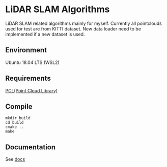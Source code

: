 # LiDAR SLAM Algorithms

LiDAR SLAM related algorithms mainly for myself. Currently all pointclouds used for test are from KITTI dataset. New data loader need to be implemented if a new dataset is used.

## Environment

Ubuntu 18.04 LTS (WSL2)

## Requirements

[PCL(Point Cloud Library)](https://pcl.readthedocs.io/projects/tutorials/en/latest/index.html)

## Compile

```shell
mkdir build
cd build
cmake ..
make
```

## Documentation

See [docs](./docs)